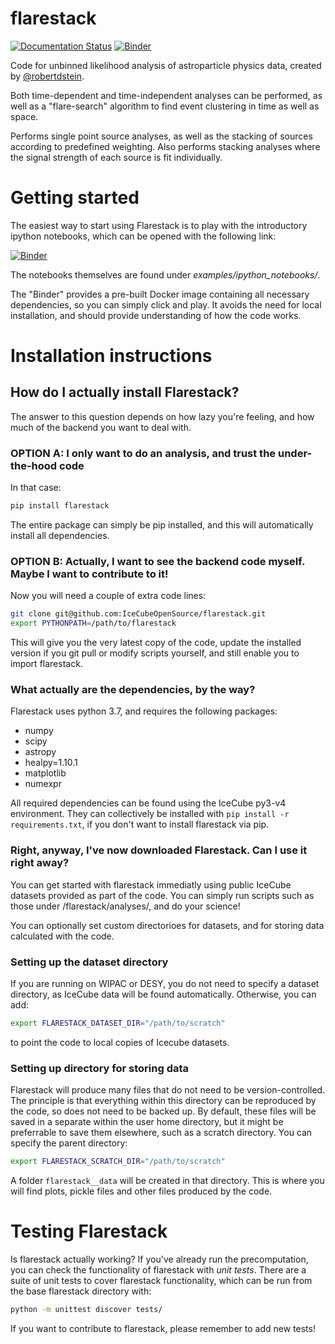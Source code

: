 # flarestack
[![Documentation Status](https://readthedocs.org/projects/flarestack/badge/?version=latest)](https://flarestack.readthedocs.io/en/latest/?badge=latest) [![Binder](https://mybinder.org/badge_logo.svg)](https://mybinder.org/v2/gh/IceCubeOpenSource/flarestack/master)

Code for unbinned likelihood analysis of astroparticle physics data, created by [@robertdstein](https://github.com/robertdstein).

Both time-dependent and time-independent analyses can be performed, as well as a "flare-search" algorithm to find event clustering in time as well as space.

Performs single point source analyses, as well as the stacking of sources according to predefined weighting. 
Also performs stacking analyses where the signal strength of each source is fit individually.

# Getting started

The easiest way to start using Flarestack is to play with the introductory ipython notebooks, which can be opened with the following link:

[![Binder](https://mybinder.org/badge_logo.svg)](https://mybinder.org/v2/gh/IceCubeOpenSource/flarestack/master)

The notebooks themselves are found under *examples/ipython_notebooks/*.

The "Binder" provides a pre-built Docker image containing all necessary dependencies, so you can simply click and play. It avoids the need for local installation, and should provide understanding of how the code works. 

# Installation instructions

## How do I actually install Flarestack?

The answer to this question depends on how lazy you're feeling, and how much of the backend you want to deal with.

### OPTION A: I only want to do an analysis, and trust the under-the-hood code

In that case:
```bash
pip install flarestack
```
 
The entire package can simply be pip installed, and this will automatically install all dependencies.

 ### OPTION B: Actually, I want to see the backend code myself. Maybe I want to contribute to it!
 
 Now you will need a couple of extra code lines:

```bash
git clone git@github.com:IceCubeOpenSource/flarestack.git
export PYTHONPATH=/path/to/flarestack
```
 
This will give you the very latest copy of the code, update the installed version if you git pull or modify scripts yourself, and still enable you to import flarestack.

### What actually are the dependencies, by the way?

Flarestack uses python 3.7, and requires the following packages:

* numpy
* scipy
* astropy
* healpy=1.10.1
* matplotlib
* numexpr

All required dependencies can be found using the IceCube py3-v4 environment. They can collectively be installed with ```pip install -r requirements.txt```, if you don't want to install flarestack via pip.
 
### Right, anyway, I've now downloaded Flarestack. Can I use it right away?
 
You can get started with flarestack immediatly using public IceCube datasets provided as part of the code. You can simply run scripts such as those under /flarestack/analyses/, and do your science!

You can optionally set custom directorioes for datasets, and for storing data calculated with the code.

### Setting up the dataset directory

If you are running on WIPAC or DESY, you do not need to specify a dataset directory, as IceCube data will be found automatically. Otherwise, you can add:

```bash
export FLARESTACK_DATASET_DIR="/path/to/scratch"
```

to point the code to local copies of Icecube datasets.

### Setting up directory for storing data

Flarestack will produce many files that do not need to be version-controlled. The principle is that everything within this directory can be reproduced by the code, so does not need to be backed up. By default, these files will be saved in a separate within the user home directory, but it might be preferrable to save them elsewhere, such as a scratch directory. You can specify the parent directory:

```bash
export FLARESTACK_SCRATCH_DIR="/path/to/scratch"
```

A folder `flarestack__data` will be created in that directory. This is where you will find plots, pickle files and other files produced by the code.

# Testing Flarestack

Is flarestack actually working? If you've already run the precomputation, you can check the functionality of flarestack with *unit tests*. There are a suite of unit tests to cover flarestack functionality, which can be run from the base flarestack directory with:

 ```bash
 python -m unittest discover tests/
```

If you want to contribute to flarestack, please remember to add new tests!

